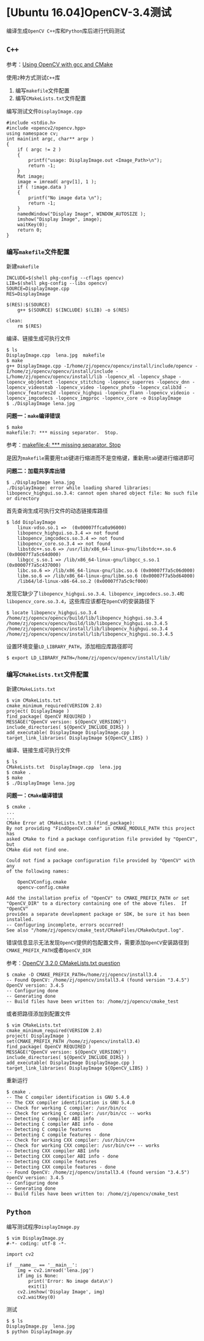 
# [Ubuntu 16.04]OpenCV-3.4测试

编译生成`OpenCV C++`库和`Python`库后进行代码测试

## `C++`

参考：[Using OpenCV with gcc and CMake](https://docs.opencv.org/3.4.4/db/df5/tutorial_linux_gcc_cmake.html)

使用`2`种方式测试`C++`库

1. 编写`makefile`文件配置
2. 编写`CMakeLists.txt`文件配置

编写测试文件`DisplayImage.cpp`

    #include <stdio.h>
    #include <opencv2/opencv.hpp>
    using namespace cv;
    int main(int argc, char** argv )
    {
        if ( argc != 2 )
        {
            printf("usage: DisplayImage.out <Image_Path>\n");
            return -1;
        }
        Mat image;
        image = imread( argv[1], 1 );
        if ( !image.data )
        {
            printf("No image data \n");
            return -1;
        }
        namedWindow("Display Image", WINDOW_AUTOSIZE );
        imshow("Display Image", image);
        waitKey(0);
        return 0;
    }

### 编写`makefile`文件配置

新建`makefile`

    INCLUDE=$(shell pkg-config --cflags opencv)
    LIB=$(shell pkg-config --libs opencv)
    SOURCE=DisplayImage.cpp
    RES=DisplayImage

    $(RES):$(SOURCE)
        g++ $(SOURCE) $(INCLUDE) $(LIB) -o $(RES)

    clean:
        rm $(RES)

编译、链接生成可执行文件

    $ ls
    DisplayImage.cpp  lena.jpg  makefile
    $ make
    g++ DisplayImage.cpp -I/home/zj/opencv/opencv/install/include/opencv -I/home/zj/opencv/opencv/install/include -L/home/zj/opencv/opencv/install/lib -lopencv_ml -lopencv_shape -lopencv_objdetect -lopencv_stitching -lopencv_superres -lopencv_dnn -lopencv_videostab -lopencv_video -lopencv_photo -lopencv_calib3d -lopencv_features2d -lopencv_highgui -lopencv_flann -lopencv_videoio -lopencv_imgcodecs -lopencv_imgproc -lopencv_core -o DisplayImage
    $ ./DisplayImage lena.jpg

**问题一：`make`编译错误**

    $ make
    makefile:7: *** missing separator.  Stop.

参考：[makefile:4: *** missing separator. Stop](https://stackoverflow.com/questions/16931770/makefile4-missing-separator-stop)

是因为`makefile`需要用`tab`键进行缩进而不是空格键，重新用`tab`键进行缩进即可

**问题二：加载共享库出错**

    $ ./DisplayImage lena.jpg 
    ./DisplayImage: error while loading shared libraries: libopencv_highgui.so.3.4: cannot open shared object file: No such file or directory

首先查询生成可执行文件的动态链接库路径

    $ ldd DisplayImage
        linux-vdso.so.1 =>  (0x00007ffca0a96000)
        libopencv_highgui.so.3.4 => not found
        libopencv_imgcodecs.so.3.4 => not found
        libopencv_core.so.3.4 => not found
        libstdc++.so.6 => /usr/lib/x86_64-linux-gnu/libstdc++.so.6 (0x00007f7a5c64d000)
        libgcc_s.so.1 => /lib/x86_64-linux-gnu/libgcc_s.so.1 (0x00007f7a5c437000)
        libc.so.6 => /lib/x86_64-linux-gnu/libc.so.6 (0x00007f7a5c06d000)
        libm.so.6 => /lib/x86_64-linux-gnu/libm.so.6 (0x00007f7a5bd64000)
        /lib64/ld-linux-x86-64.so.2 (0x00007f7a5c9cf000)

发现它缺少了`libopencv_highgui.so.3.4、libopencv_imgcodecs.so.3.4和libopencv_core.so.3.4`，这些库应该都在`OpenCV`的安装路径下

    $ locate libopencv_highgui.so.3.4
    /home/zj/opencv/opencv/build/lib/libopencv_highgui.so.3.4
    /home/zj/opencv/opencv/build/lib/libopencv_highgui.so.3.4.5
    /home/zj/opencv/opencv/install/lib/libopencv_highgui.so.3.4
    /home/zj/opencv/opencv/install/lib/libopencv_highgui.so.3.4.5

设置环境变量`LD_LIBRARY_PATH`，添加相应库路径即可

    $ export LD_LIBRARY_PATH=/home/zj/opencv/opencv/install/lib/

### 编写`CMakeLists.txt`文件配置

新建`CMakeLists.txt`

    $ vim CMakeLists.txt
    cmake_minimum_required(VERSION 2.8)
	project( DisplayImage )
	find_package( OpenCV REQUIRED )
	MESSAGE("OpenCV version: ${OpenCV_VERSION}")
	include_directories( ${OpenCV_INCLUDE_DIRS} )
	add_executable( DisplayImage DisplayImage.cpp )
	target_link_libraries( DisplayImage ${OpenCV_LIBS} )

编译、链接生成可执行文件

    $ ls
    CMakeLists.txt  DisplayImage.cpp  lena.jpg
    $ cmake .
    $ make
    $ ./DisplayImage lena.jpg

**问题一：`CMake`编译错误**

    $ cmake .
    ...
    ...
    CMake Error at CMakeLists.txt:3 (find_package):
    By not providing "FindOpenCV.cmake" in CMAKE_MODULE_PATH this project has
    asked CMake to find a package configuration file provided by "OpenCV", but
    CMake did not find one.

    Could not find a package configuration file provided by "OpenCV" with any
    of the following names:

        OpenCVConfig.cmake
        opencv-config.cmake

    Add the installation prefix of "OpenCV" to CMAKE_PREFIX_PATH or set
    "OpenCV_DIR" to a directory containing one of the above files.  If "OpenCV"
    provides a separate development package or SDK, be sure it has been
    installed.
    -- Configuring incomplete, errors occurred!
    See also "/home/zj/opencv/cmake_test/CMakeFiles/CMakeOutput.log".

错误信息显示无法发现`OpenCV`提供的包配置文件，需要添加`OpenCV`安装路径到`CMAKE_PREFIX_PATH`或者`OpenCV_DIR`

参考：[OpenCV 3.2.0 CMakeLists.txt question](https://devtalk.nvidia.com/default/topic/1008011/jetson-tx1/opencv-3-2-0-cmakelists-txt-question/)

    $ cmake -D CMAKE_PREFIX_PATH=/home/zj/opencv/install3.4 .
    -- Found OpenCV: /home/zj/opencv/install3.4 (found version "3.4.5") 
    OpenCV version: 3.4.5
    -- Configuring done
    -- Generating done
    -- Build files have been written to: /home/zj/opencv/cmake_test

或者把路径添加到配置文件

    $ vim CMakeLists.txt
    cmake_minimum_required(VERSION 2.8)
	project( DisplayImage )
    set(CMAKE_PREFIX_PATH /home/zj/opencv/install3.4)
	find_package( OpenCV REQUIRED )
	MESSAGE("OpenCV version: ${OpenCV_VERSION}")
	include_directories( ${OpenCV_INCLUDE_DIRS} )
	add_executable( DisplayImage DisplayImage.cpp )
	target_link_libraries( DisplayImage ${OpenCV_LIBS} )

重新运行

    $ cmake .
    -- The C compiler identification is GNU 5.4.0
    -- The CXX compiler identification is GNU 5.4.0
    -- Check for working C compiler: /usr/bin/cc
    -- Check for working C compiler: /usr/bin/cc -- works
    -- Detecting C compiler ABI info
    -- Detecting C compiler ABI info - done
    -- Detecting C compile features
    -- Detecting C compile features - done
    -- Check for working CXX compiler: /usr/bin/c++
    -- Check for working CXX compiler: /usr/bin/c++ -- works
    -- Detecting CXX compiler ABI info
    -- Detecting CXX compiler ABI info - done
    -- Detecting CXX compile features
    -- Detecting CXX compile features - done
    -- Found OpenCV: /home/zj/opencv/install3.4 (found version "3.4.5") 
    OpenCV version: 3.4.5
    -- Configuring done
    -- Generating done
    -- Build files have been written to: /home/zj/opencv/cmake_test

## `Python`

编写测试程序`DisplayImage.py`

    $ vim DisplayImage.py
    #-*- coding: utf-8 -*-

    import cv2

    if __name__ == '__main__':
        img = cv2.imread('lena.jpg')
        if img is None:
            print('Error: No image data\n')
            exit(1)
        cv2.imshow('Display Image', img)
        cv2.waitKey(0)

测试

    $ $ ls
    DisplayImage.py  lena.jpg
    $ python DisplayImage.py